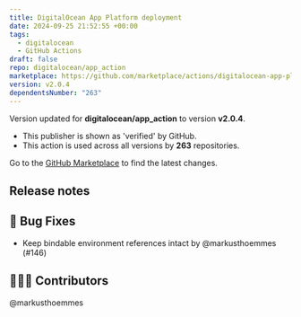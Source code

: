 ```yaml
---
title: DigitalOcean App Platform deployment
date: 2024-09-25 21:52:55 +00:00
tags:
  - digitalocean
  - GitHub Actions
draft: false
repo: digitalocean/app_action
marketplace: https://github.com/marketplace/actions/digitalocean-app-platform-deployment
version: v2.0.4
dependentsNumber: "263"
---
```



Version updated for **digitalocean/app_action** to version **v2.0.4**.
- This publisher is shown as 'verified' by GitHub.
- This action is used across all versions by **263** repositories.

Go to the [GitHub Marketplace](https://github.com/marketplace/actions/digitalocean-app-platform-deployment) to find the latest changes.

## Release notes

## 🐛 Bug Fixes

- Keep bindable environment references intact by @markusthoemmes (#146)

## 👨🏼‍💻 Contributors

@markusthoemmes


